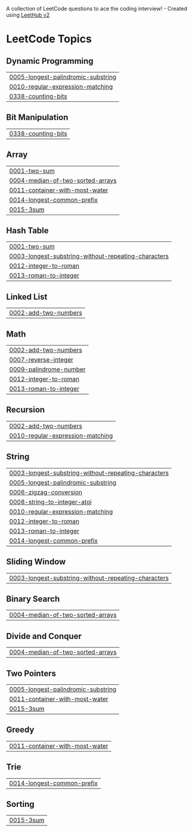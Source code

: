 A collection of LeetCode questions to ace the coding interview! - Created using [LeetHub v2](https://github.com/arunbhardwaj/LeetHub-2.0)
<!---LeetCode Topics Start-->
# LeetCode Topics
## Dynamic Programming
|  |
| ------- |
| [0005-longest-palindromic-substring](https://github.com/Ayushchoudhary0/Leetcode_ayush/tree/master/0005-longest-palindromic-substring) |
| [0010-regular-expression-matching](https://github.com/Ayushchoudhary0/Leetcode_ayush/tree/master/0010-regular-expression-matching) |
| [0338-counting-bits](https://github.com/Ayushchoudhary0/Leetcode_ayush/tree/master/0338-counting-bits) |
## Bit Manipulation
|  |
| ------- |
| [0338-counting-bits](https://github.com/Ayushchoudhary0/Leetcode_ayush/tree/master/0338-counting-bits) |
## Array
|  |
| ------- |
| [0001-two-sum](https://github.com/Ayushchoudhary0/Leetcode_ayush/tree/master/0001-two-sum) |
| [0004-median-of-two-sorted-arrays](https://github.com/Ayushchoudhary0/Leetcode_ayush/tree/master/0004-median-of-two-sorted-arrays) |
| [0011-container-with-most-water](https://github.com/Ayushchoudhary0/Leetcode_ayush/tree/master/0011-container-with-most-water) |
| [0014-longest-common-prefix](https://github.com/Ayushchoudhary0/Leetcode_ayush/tree/master/0014-longest-common-prefix) |
| [0015-3sum](https://github.com/Ayushchoudhary0/Leetcode_ayush/tree/master/0015-3sum) |
## Hash Table
|  |
| ------- |
| [0001-two-sum](https://github.com/Ayushchoudhary0/Leetcode_ayush/tree/master/0001-two-sum) |
| [0003-longest-substring-without-repeating-characters](https://github.com/Ayushchoudhary0/Leetcode_ayush/tree/master/0003-longest-substring-without-repeating-characters) |
| [0012-integer-to-roman](https://github.com/Ayushchoudhary0/Leetcode_ayush/tree/master/0012-integer-to-roman) |
| [0013-roman-to-integer](https://github.com/Ayushchoudhary0/Leetcode_ayush/tree/master/0013-roman-to-integer) |
## Linked List
|  |
| ------- |
| [0002-add-two-numbers](https://github.com/Ayushchoudhary0/Leetcode_ayush/tree/master/0002-add-two-numbers) |
## Math
|  |
| ------- |
| [0002-add-two-numbers](https://github.com/Ayushchoudhary0/Leetcode_ayush/tree/master/0002-add-two-numbers) |
| [0007-reverse-integer](https://github.com/Ayushchoudhary0/Leetcode_ayush/tree/master/0007-reverse-integer) |
| [0009-palindrome-number](https://github.com/Ayushchoudhary0/Leetcode_ayush/tree/master/0009-palindrome-number) |
| [0012-integer-to-roman](https://github.com/Ayushchoudhary0/Leetcode_ayush/tree/master/0012-integer-to-roman) |
| [0013-roman-to-integer](https://github.com/Ayushchoudhary0/Leetcode_ayush/tree/master/0013-roman-to-integer) |
## Recursion
|  |
| ------- |
| [0002-add-two-numbers](https://github.com/Ayushchoudhary0/Leetcode_ayush/tree/master/0002-add-two-numbers) |
| [0010-regular-expression-matching](https://github.com/Ayushchoudhary0/Leetcode_ayush/tree/master/0010-regular-expression-matching) |
## String
|  |
| ------- |
| [0003-longest-substring-without-repeating-characters](https://github.com/Ayushchoudhary0/Leetcode_ayush/tree/master/0003-longest-substring-without-repeating-characters) |
| [0005-longest-palindromic-substring](https://github.com/Ayushchoudhary0/Leetcode_ayush/tree/master/0005-longest-palindromic-substring) |
| [0006-zigzag-conversion](https://github.com/Ayushchoudhary0/Leetcode_ayush/tree/master/0006-zigzag-conversion) |
| [0008-string-to-integer-atoi](https://github.com/Ayushchoudhary0/Leetcode_ayush/tree/master/0008-string-to-integer-atoi) |
| [0010-regular-expression-matching](https://github.com/Ayushchoudhary0/Leetcode_ayush/tree/master/0010-regular-expression-matching) |
| [0012-integer-to-roman](https://github.com/Ayushchoudhary0/Leetcode_ayush/tree/master/0012-integer-to-roman) |
| [0013-roman-to-integer](https://github.com/Ayushchoudhary0/Leetcode_ayush/tree/master/0013-roman-to-integer) |
| [0014-longest-common-prefix](https://github.com/Ayushchoudhary0/Leetcode_ayush/tree/master/0014-longest-common-prefix) |
## Sliding Window
|  |
| ------- |
| [0003-longest-substring-without-repeating-characters](https://github.com/Ayushchoudhary0/Leetcode_ayush/tree/master/0003-longest-substring-without-repeating-characters) |
## Binary Search
|  |
| ------- |
| [0004-median-of-two-sorted-arrays](https://github.com/Ayushchoudhary0/Leetcode_ayush/tree/master/0004-median-of-two-sorted-arrays) |
## Divide and Conquer
|  |
| ------- |
| [0004-median-of-two-sorted-arrays](https://github.com/Ayushchoudhary0/Leetcode_ayush/tree/master/0004-median-of-two-sorted-arrays) |
## Two Pointers
|  |
| ------- |
| [0005-longest-palindromic-substring](https://github.com/Ayushchoudhary0/Leetcode_ayush/tree/master/0005-longest-palindromic-substring) |
| [0011-container-with-most-water](https://github.com/Ayushchoudhary0/Leetcode_ayush/tree/master/0011-container-with-most-water) |
| [0015-3sum](https://github.com/Ayushchoudhary0/Leetcode_ayush/tree/master/0015-3sum) |
## Greedy
|  |
| ------- |
| [0011-container-with-most-water](https://github.com/Ayushchoudhary0/Leetcode_ayush/tree/master/0011-container-with-most-water) |
## Trie
|  |
| ------- |
| [0014-longest-common-prefix](https://github.com/Ayushchoudhary0/Leetcode_ayush/tree/master/0014-longest-common-prefix) |
## Sorting
|  |
| ------- |
| [0015-3sum](https://github.com/Ayushchoudhary0/Leetcode_ayush/tree/master/0015-3sum) |
<!---LeetCode Topics End-->